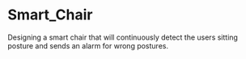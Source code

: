 # Smart_Chair
Designing a smart chair that will continuously detect the users sitting posture and sends an alarm for wrong postures.
